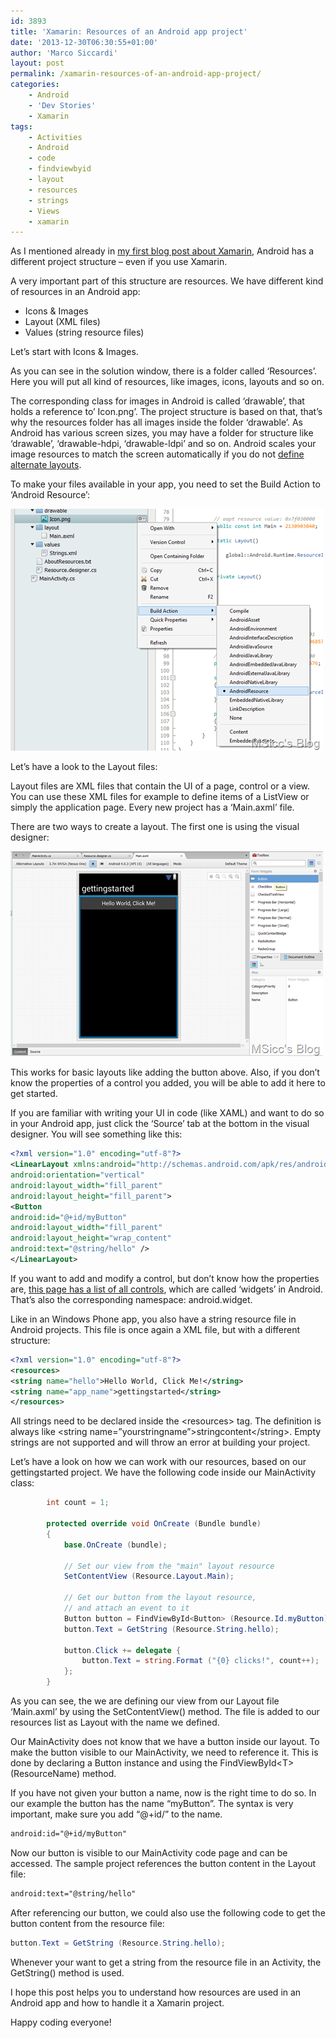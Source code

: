 ```yaml
---
id: 3893
title: 'Xamarin: Resources of an Android app project'
date: '2013-12-30T06:30:55+01:00'
author: 'Marco Siccardi'
layout: post
permalink: /xamarin-resources-of-an-android-app-project/
categories:
    - Android
    - 'Dev Stories'
    - Xamarin
tags:
    - Activities
    - Android
    - code
    - findviewbyid
    - layout
    - resources
    - strings
    - Views
    - xamarin
---
```


As I mentioned already in [my first blog post about Xamarin](http://msicc.net/?p=3858), Android has a different project structure – even if you use Xamarin.

A very important part of this structure are resources. We have different kind of resources in an Android app:

- Icons &amp; Images
- Layout (XML files)
- Values (string resource files)

Let’s start with Icons &amp; Images.

As you can see in the solution window, there is a folder called ‘Resources’. Here you will put all kind of resources, like images, icons, layouts and so on.

The corresponding class for images in Android is called ‘drawable’, that holds a reference to’ Icon.png’. The project structure is based on that, that’s why the resources folder has all images inside the folder ‘drawable’. As Android has various screen sizes, you may have a folder for structure like ‘drawable’, ‘drawable-hdpi, ‘drawable-ldpi’ and so on. Android scales your image resources to match the screen automatically if you do not [define alternate layouts](http://docs.xamarin.com/guides/android/application_fundamentals/resources_in_android/part_3_-_alternate_resources/).

To make your files available in your app, you need to set the Build Action to ‘Android Resource’:

![Screenshot (278)](/assets/img/2013/12/Screenshot-278.png "Screenshot (278)")

Let’s have a look to the Layout files:

Layout files are XML files that contain the UI of a page, control or a view. You can use these XML files for example to define items of a ListView or simply the application page. Every new project has a ‘Main.axml’ file.

There are two ways to create a layout. The first one is using the visual designer:

![Screenshot (280)](/assets/img/2013/12/Screenshot-280.png "Screenshot (280)")

This works for basic layouts like adding the button above. Also, if you don’t know the properties of a control you added, you will be able to add it here to get started.

If you are familiar with writing your UI in code (like XAML) and want to do so in your Android app, just click the ‘Source’ tab at the bottom in the visual designer. You will see something like this:

``` xml
<?xml version="1.0" encoding="utf-8"?>
<LinearLayout xmlns:android="http://schemas.android.com/apk/res/android"
android:orientation="vertical"
android:layout_width="fill_parent"
android:layout_height="fill_parent">
<Button
android:id="@+id/myButton"
android:layout_width="fill_parent"
android:layout_height="wrap_content"
android:text="@string/hello" />
</LinearLayout>
```
 
If you want to add and modify a control, but don’t know how the properties are, [this page has a list of all controls](http://developer.android.com/reference/android/widget/package-summary.html), which are called ‘widgets’ in Android. That’s also the corresponding namespace: android.widget.

Like in an Windows Phone app, you also have a string resource file in Android projects. This file is once again a XML file, but with a different structure:

``` xml
<?xml version="1.0" encoding="utf-8"?>
<resources>
<string name="hello">Hello World, Click Me!</string>
<string name="app_name">gettingstarted</string>
</resources>
```
 
All strings need to be declared inside the &lt;resources&gt; tag. The definition is always like &lt;string name=”yourstringname”&gt;stringcontent&lt;/string&gt;. Empty strings are not supported and will throw an error at building your project.

Let’s have a look on how we can work with our resources, based on our gettingstarted project. We have the following code inside our MainActivity class:

``` csharp
        int count = 1;

		protected override void OnCreate (Bundle bundle)
		{
			base.OnCreate (bundle);

			// Set our view from the "main" layout resource
			SetContentView (Resource.Layout.Main);

			// Get our button from the layout resource,
			// and attach an event to it
			Button button = FindViewById<Button> (Resource.Id.myButton);
			button.Text = GetString (Resource.String.hello);

			button.Click += delegate {
				button.Text = string.Format ("{0} clicks!", count++);
			};
		}
```
 
As you can see, the we are defining our view from our Layout file ‘Main.axml’ by using the SetContentView() method. The file is added to our resources list as Layout with the name we defined.

Our MainActivity does not know that we have a button inside our layout. To make the button visible to our MainActivity, we need to reference it. This is done by declaring a Button instance and using the FindViewById&lt;T&gt;(ResourceName) method.

If you have not given your button a name, now is the right time to do so. In our example the button has the name “myButton”. The syntax is very important, make sure you add “@+id/” to the name.

``` xml 
android:id="@+id/myButton"
```
 

Now our button is visible to our MainActivity code page and can be accessed. The sample project references the button content in the Layout file:

``` xml
android:text="@string/hello"
```
 

After referencing our button, we could also use the following code to get the button content from the resource file:

``` csharp
button.Text = GetString (Resource.String.hello);
```
 

Whenever your want to get a string from the resource file in an Activity, the GetString() method is used.

I hope this post helps you to understand how resources are used in an Android app and how to handle it a Xamarin project.

Happy coding everyone!